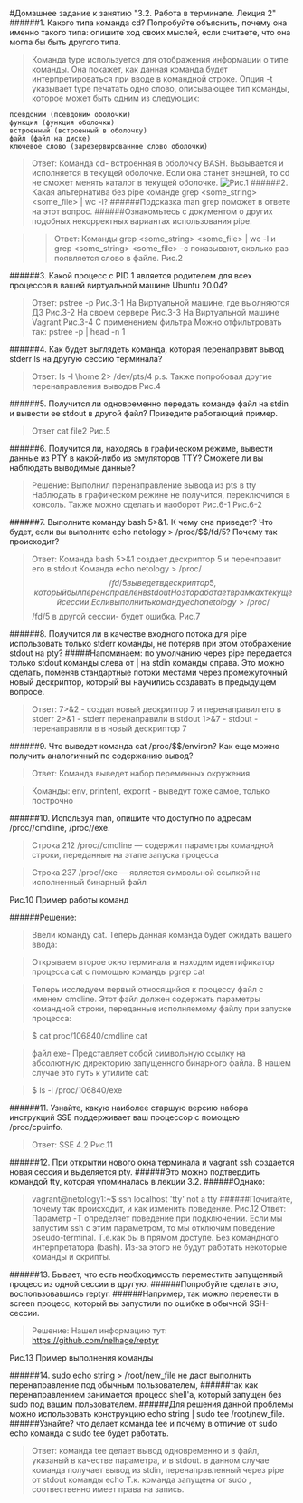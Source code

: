 #Домашнее задание к занятию "3.2. Работа в терминале. Лекция 2"
######1. Какого типа команда cd? Попробуйте объяснить, почему она именно такого типа: опишите ход своих мыслей, если считаете, что она могла бы быть другого типа.

> Команда type используется для отображения информации о типе команды. Она покажет,  как данная команда будет интерпретироваться при вводе в командной строке. 
>Опция -t указывает type печатать одно слово, описывающее тип команды, которое может быть одним из следующих:

    псевдоним (псевдоним оболочки)
    функция (функция оболочки)
    встроенный (встроенный в оболочку)
    файл (файл на диске)
    ключевое слово (зарезервированное слово оболочки)

>Ответ: Команда cd- встроенная в оболочку BASH. Вызывается и исполняется в текущей оболочке.
Если она станет внешней, то cd не сможет менять каталог в текущей оболочке.
![Рис.1](/devops-netology/dz3-2/img/1.png) 
######2. Какая альтернатива без pipe команде grep <some_string> <some_file> | wc -l?
######Подсказка
>man grep поможет в ответе на этот вопрос.
######Ознакомьтесь с документом о других подобных некорректных вариантах использования pipe.

>>Ответ: Команды grep <some_string> <some_file> | wc -l и grep <some_string> <some_file> -c 
>показывают, сколько раз появляется слово в файле.
Рис.2

######3. Какой процесс с PID 1 является родителем для всех процессов в вашей виртуальной машине Ubuntu 20.04?
>Ответ: pstree -p
Рис.3-1 На Виртуальной машине, где выолняются ДЗ
Рис.3-2 На своем сервере
Рис.3-3 На Виртуальной машине Vagrant
Рис.3-4 С применением фильтра
>Можно отфильтровать так: pstree -p | head -n 1

######4. Как будет выглядеть команда, которая перенаправит вывод stderr ls на другую сессию терминала?

>Ответ: ls -l \home 2> /dev/pts/4
>p.s. Также попробовал другие перенаправления выводов
Рис.4

######5. Получится ли одновременно передать команде файл на stdin и вывести ее stdout в другой файл? Приведите работающий пример.
>Ответ cat <file1 >file2
Рис.5

######6. Получится ли, находясь в графическом режиме, вывести данные из PTY в какой-либо из эмуляторов TTY? Сможете ли вы наблюдать выводимые данные?
>Решение: 
>Выполнил перенаправление вывода из pts в tty
>Наблюдать в графическом режине не получится, переключился в консоль.
>Также можно сделать и наоборот
Рис.6-1
Рис.6-2

######7. Выполните команду bash 5>&1. К чему она приведет? Что будет, если вы выполните echo netology > /proc/$$/fd/5? Почему так происходит?

>Ответ: 
>Команда bash 5>&1 создает дескриптор 5 и перенправит его в stdout
>Команда echo netology > /proc/$$/fd/5 выведет в дескриптор 5, который был перенаправлен в stdout
>Но это работает в рамках текущей сессии. Если выполнить команду echo netology > /proc/$$/fd/5 в другой сессии- будет ошибка.
Рис.7

######8. Получится ли в качестве входного потока для pipe использовать только stderr команды, не потеряв при этом отображение stdout на pty?
#####Напоминаем: по умолчанию через pipe передается только stdout команды слева от | на stdin команды справа. Это можно сделать, поменяв стандартные потоки местами через промежуточный новый дескриптор, который вы научились создавать в предыдущем вопросе.

>Ответ:
>7>&2 - создал новый дескриптор 7 и  перенаправил его в stderr
>2>&1 - stderr перенаправили в stdout 
>1>&7 - stdout - перенаправили в в новый дескриптор 7


######9. Что выведет команда cat /proc/$$/environ? Как еще можно получить аналогичный по содержанию вывод?

>Ответ: 
>Команда выведет набор переменных окружения.

>Команды: env, printent, exporrt - выведут тоже самое, только построчно

######10. Используя man, опишите что доступно по адресам /proc/<PID>/cmdline, /proc/<PID>/exe.
>Строка 212 /proc/<PID>/cmdline  — содержит параметры командной строки, переданные на этапе запуска процесса

>Строка 237  /proc/<PID>/exe — является символьной ссылкой на исполненный бинарный файл

Рис.10 Пример работы команд

######Решение:
>Ввели команду cat. Теперь данная команда будет ожидать вашего ввода:

>Открываем второе окно терминала и находим  идентификатор процесса cat с помощью команды pgrep cat

>Теперь исследуем первый относящийся к процессу файл с именем cmdline. 
>Этот файл должен содержать параметры командной строки, переданные исполняемому файлу при запуске процесса:

>$ cat proc/106840/cmdline
>cat

>файл exe- Представляет собой символьную ссылку на абсолютную директорию запущенного бинарного файла. В нашем случае это путь к утилите cat:

>$ ls -l /proc/106840/exe


######11. Узнайте, какую наиболее старшую версию набора инструкций SSE поддерживает ваш процессор с помощью /proc/cpuinfo.
>Ответ: 
>SSE 4.2
Рис.11


######12. При открытии нового окна терминала и vagrant ssh создается новая сессия и выделяется pty.
######Это можно подтвердить командой tty, которая упоминалась в лекции 3.2.
######Однако:

>vagrant@netology1:~$ ssh localhost 'tty'
>not a tty
######Почитайте, почему так происходит, и как изменить поведение.
Рис.12
>Ответ: 
>Параметр -T определяет поведение при подключении. 
>Если мы запустим ssh с этим параметром, то мы отключим поведение pseudo-terminal. 
>Т.е.как бы в прямом доступе. Без командного интерпретатора (bash). 
>Из-за этого не будут работать некоторые команды и скрипты. 


######13. Бывает, что есть необходимость переместить запущенный процесс из одной сессии в другую. 
######Попробуйте сделать это, воспользовавшись reptyr.
######Например, так можно перенести в screen процесс, который вы запустили по ошибке в обычной SSH-сессии.
>Решение:
>Нашел информацию тут: https://github.com/nelhage/reptyr

Рис.13 Пример выполнения команды


######14. sudo echo string > /root/new_file не даст выполнить перенаправление под обычным пользователем, 
######так как перенаправлением занимается процесс shell'а, который запущен без sudo под вашим пользователем. 
######Для решения данной проблемы можно использовать конструкцию echo string | sudo tee /root/new_file. 
######Узнайте? что делает команда tee и почему в отличие от sudo echo команда с sudo tee будет работать.

>Ответ: 
>команда tee делает вывод одновременно и в файл, указаный в качестве параметра, и в stdout. 
>в данном случае команда получает вывод из stdin, перенаправленный через pipe от stdout команды echo
>Т.к. команда запущена от sudo , соотвественно имеет права на запись.
